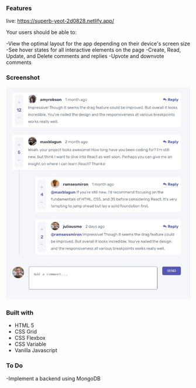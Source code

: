 ### Features
live: https://superb-yeot-2d0828.netlify.app/


Your users should be able to:

-View the optimal layout for the app depending on their device's screen size
-See hover states for all interactive elements on the page
-Create, Read, Update, and Delete comments and replies
-Upvote and downvote comments

### Screenshot

![ss](https://github.com/zulfikar321/interactive-comment-section/blob/main/Web%20capture_27-2-2022_225930_127.0.0.1.jpeg?raw=true)

### Built with

- HTML 5
- CSS Grid
- CSS Flexbox
- CSS Variable
- Vanilla Javascript

### To Do

-Implement a backend using MongoDB
